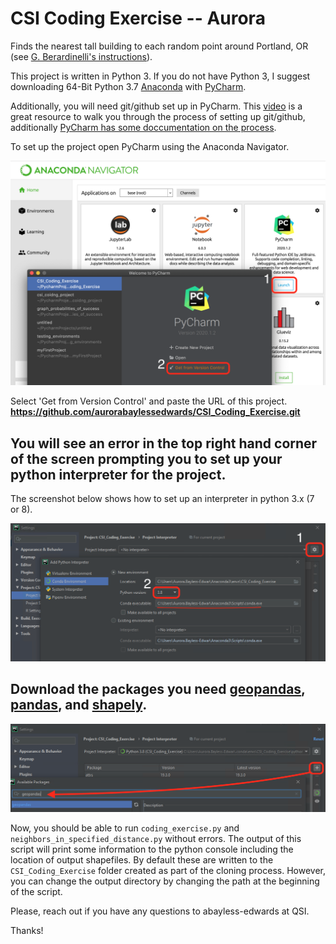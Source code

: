 # CSI Coding Exercise -- Aurora

Finds the nearest tall building to each random point around Portland, OR (see [G. Berardinelli's instructions](https://gist.github.com/gberardinelli/8567cdbcad220e46b2f8fc4e33a203a0)). 

This project is written in Python 3. If you do not have Python 3, I suggest downloading 64-Bit Python 3.7 [Anaconda](https://www.anaconda.com/products/individual) with [PyCharm](https://www.jetbrains.com/pycharm/download/#section=windows). 

Additionally, you will need git/github set up in PyCharm. This [video](https://www.youtube.com/watch?v=NhFRpFtiHec) is a great resource to walk you through the process of setting up git/github, additionally [PyCharm has some doccumentation on the process](https://www.jetbrains.com/help/pycharm/set-up-a-git-repository.html).

To set up the project open PyCharm using the Anaconda Navigator. 

![open_pycharm](/images/open_pycharm.png?raw=true "open PyCharm")

Select 'Get from Version Control' and paste the URL of this project. **https://github.com/aurorabaylessedwards/CSI_Coding_Exercise.git**

## You will see an error in the top right hand corner of the screen prompting you to set up your python interpreter for the project. 

The screenshot below shows how to set up an interpreter in python 3.x (7 or 8). 

![configure_interpreter](/images/configure_interpreter.png?raw=true "configure interpreter")

## Download the packages you need [geopandas](https://geopandas.org/install.html), [pandas](https://pandas.pydata.org/pandas-docs/stable/getting_started/install.html), and [shapely](https://pypi.org/project/Shapely/).

![install_packages](/images/install_packages.png?raw=true "install packages")

Now, you should be able to run `coding_exercise.py` and `neighbors_in_specified_distance.py` without errors. The output of this script will print some information to the python console including the location of output shapefiles. By default these are written to the `CSI_Coding_Exercise` folder created as part of the cloning process. However, you can change the output directory by changing the path at the beginning of the script. 


Please, reach out if you have any questions to abayless-edwards at QSI. 

Thanks!
